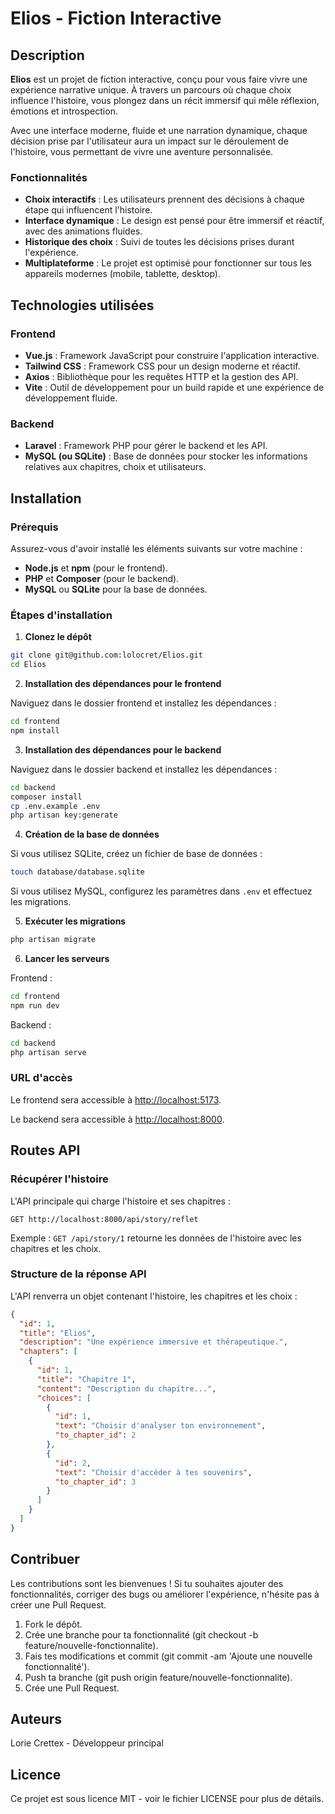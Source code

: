 # Elios - Fiction Interactive

## Description

**Elios** est un projet de fiction interactive, conçu pour vous faire vivre une expérience narrative unique. À travers un parcours où chaque choix influence l'histoire, vous plongez dans un récit immersif qui mêle réflexion, émotions et introspection.

Avec une interface moderne, fluide et une narration dynamique, chaque décision prise par l'utilisateur aura un impact sur le déroulement de l'histoire, vous permettant de vivre une aventure personnalisée.

### Fonctionnalités

* **Choix interactifs** : Les utilisateurs prennent des décisions à chaque étape qui influencent l'histoire.
* **Interface dynamique** : Le design est pensé pour être immersif et réactif, avec des animations fluides.
* **Historique des choix** : Suivi de toutes les décisions prises durant l'expérience.
* **Multiplateforme** : Le projet est optimisé pour fonctionner sur tous les appareils modernes (mobile, tablette, desktop).

## Technologies utilisées

### Frontend

* **Vue.js** : Framework JavaScript pour construire l'application interactive.
* **Tailwind CSS** : Framework CSS pour un design moderne et réactif.
* **Axios** : Bibliothèque pour les requêtes HTTP et la gestion des API.
* **Vite** : Outil de développement pour un build rapide et une expérience de développement fluide.

### Backend

* **Laravel** : Framework PHP pour gérer le backend et les API.
* **MySQL (ou SQLite)** : Base de données pour stocker les informations relatives aux chapitres, choix et utilisateurs.

## Installation

### Prérequis

Assurez-vous d'avoir installé les éléments suivants sur votre machine :

* **Node.js** et **npm** (pour le frontend).
* **PHP** et **Composer** (pour le backend).
* **MySQL** ou **SQLite** pour la base de données.

### Étapes d'installation

1. **Clonez le dépôt**

```bash
git clone git@github.com:lolocret/Elios.git
cd Elios
```

2. **Installation des dépendances pour le frontend**

Naviguez dans le dossier frontend et installez les dépendances :

```bash
cd frontend
npm install
```

3. **Installation des dépendances pour le backend**

Naviguez dans le dossier backend et installez les dépendances :

```bash
cd backend
composer install
cp .env.example .env
php artisan key:generate
```

4. **Création de la base de données**

Si vous utilisez SQLite, créez un fichier de base de données :

```bash
touch database/database.sqlite
```

Si vous utilisez MySQL, configurez les paramètres dans `.env` et effectuez les migrations.

5. **Exécuter les migrations**

```bash
php artisan migrate
```

6. **Lancer les serveurs**

Frontend :

```bash
cd frontend
npm run dev
```

Backend :

```bash
cd backend
php artisan serve
```

### URL d'accès

Le frontend sera accessible à [http://localhost:5173](http://localhost:5173).

Le backend sera accessible à [http://localhost:8000](http://localhost:8000).

## Routes API

### Récupérer l'histoire

L'API principale qui charge l'histoire et ses chapitres :

```http
GET http://localhost:8000/api/story/reflet
```

Exemple : `GET /api/story/1` retourne les données de l'histoire avec les chapitres et les choix.

### Structure de la réponse API

L'API renverra un objet contenant l'histoire, les chapitres et les choix :

```json
{
  "id": 1,
  "title": "Elios",
  "description": "Une expérience immersive et thérapeutique.",
  "chapters": [
    {
      "id": 1,
      "title": "Chapitre 1",
      "content": "Description du chapitre...",
      "choices": [
        {
          "id": 1,
          "text": "Choisir d'analyser ton environnement",
          "to_chapter_id": 2
        },
        {
          "id": 2,
          "text": "Choisir d'accéder à tes souvenirs",
          "to_chapter_id": 3
        }
      ]
    }
  ]
}
```

## Contribuer

Les contributions sont les bienvenues ! Si tu souhaites ajouter des fonctionnalités, corriger des bugs ou améliorer l'expérience, n'hésite pas à créer une Pull Request.

1. Fork le dépôt.
2. Crée une branche pour ta fonctionnalité (git checkout -b feature/nouvelle-fonctionnalite).
3. Fais tes modifications et commit (git commit -am 'Ajoute une nouvelle fonctionnalité').
4. Push ta branche (git push origin feature/nouvelle-fonctionnalite).
5. Crée une Pull Request.

## Auteurs

Lorie Crettex - Développeur principal

## Licence

Ce projet est sous licence MIT - voir le fichier LICENSE pour plus de détails.

